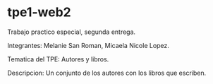 # tpe1-web2
Trabajo practico especial, segunda entrega.

Integrantes: Melanie San Roman, Micaela Nicole Lopez.

Tematica del TPE: Autores y libros.

Descripcion: Un conjunto de los autores con los libros que escriben.



